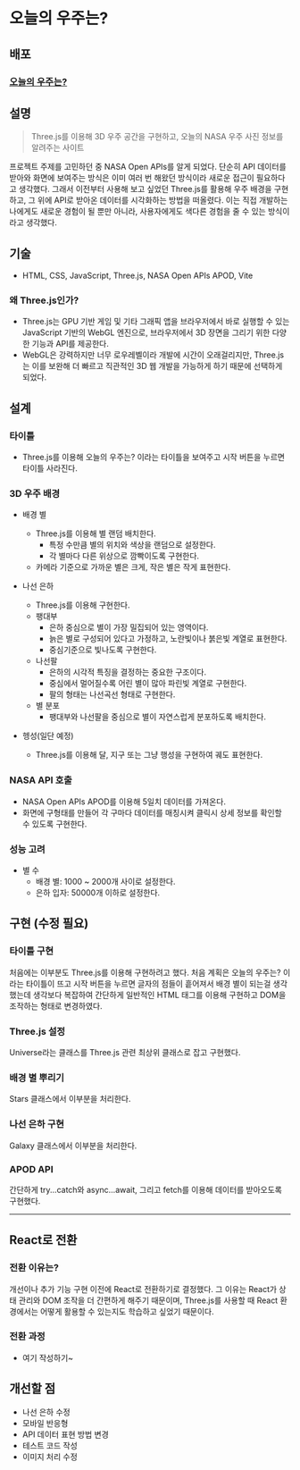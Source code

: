 # 오늘의 우주는?

## 배포

### [오늘의 우주는?](https://today-s-universe.vercel.app/)

## 설명

> Three.js를 이용해 3D 우주 공간을 구현하고, 오늘의 NASA 우주 사진 정보를 알려주는 사이트

프로젝트 주제를 고민하던 중 NASA Open APIs를 알게 되었다. 단순히 API 데이터를 받아와 화면에 보여주는 방식은 이미 여러 번 해왔던 방식이라 새로운 접근이 필요하다고 생각했다. 그래서 이전부터 사용해 보고 싶었던 Three.js를 활용해 우주 배경을 구현하고, 그 위에 API로 받아온 데이터를 시각화하는 방법을 떠올렸다. 이는 직접 개발하는 나에게도 새로운 경험이 될 뿐만 아니라, 사용자에게도 색다른 경험을 줄 수 있는 방식이라고 생각했다.

## 기술

- HTML, CSS, JavaScript, Three.js, NASA Open APIs APOD, Vite

### 왜 Three.js인가?

- Three.js는 GPU 기반 게임 및 기타 그래픽 앱을 브라우저에서 바로 실행할 수 있는 JavaScript 기반의 WebGL 엔진으로, 브라우저에서 3D 장면을 그리기 위한 다양한 기능과 API를 제공한다.
- WebGL은 강력하지만 너무 로우레벨이라 개발에 시간이 오래걸리지만, Three.js는 이를 보완해 더 빠르고 직관적인 3D 웹 개발을 가능하게 하기 때문에 선택하게 되었다.

## 설계

### 타이틀

- Three.js를 이용해 오늘의 우주는? 이라는 타이틀을 보여주고 시작 버튼을 누르면 타이틀 사라진다.

### 3D 우주 배경

- 배경 별
  - Three.js를 이용해 별 랜덤 배치한다.
    - 특정 수만큼 별의 위치와 색상을 랜덤으로 설정한다.
    - 각 별마다 다른 위상으로 깜빡이도록 구현한다.
  - 카메라 기준으로 가까운 별은 크게, 작은 별은 작게 표현한다.
- 나선 은하

  - Three.js를 이용해 구현한다.
  - 팽대부
    - 은하 중심으로 별이 가장 밀집되어 있는 영역이다.
    - 늙은 별로 구성되어 있다고 가정하고, 노란빛이나 붉은빛 계열로 표현한다.
    - 중심기준으로 빛나도록 구현한다.
  - 나선팔
    - 은하의 시각적 특징을 결정하는 중요한 구조이다.
    - 중심에서 멀어질수록 어린 별이 많아 파린빛 계열로 구현한다.
    - 팔의 형태는 나선곡선 형태로 구현한다.
  - 별 분포
    - 팽대부와 나선팔을 중심으로 별이 자연스럽게 분포하도록 배치한다.

- 헹성(일단 예정)
  - Three.js를 이용해 달, 지구 또는 그냥 행성을 구현하여 궤도 표현한다.

### NASA API 호출

- NASA Open APIs APOD를 이용해 5일치 데이터를 가져온다.
- 화면에 구형태를 만들어 각 구마다 데이터를 매칭시켜 클릭시 상세 정보를 확인할 수 있도록 구현한다.

### 성능 고려

- 별 수
  - 배경 별: 1000 ~ 2000개 사이로 설정한다.
  - 은하 입자: 50000개 이하로 설정한다.

## 구현 (수정 필요)

### 타이틀 구현

처음에는 이부분도 Three.js를 이용해 구현하려고 했다. 처음 계획은 오늘의 우주는? 이라는 타이틀이 뜨고 시작 버튼을 누르면 글자의 점들이 흩어져서 배경 별이 되는걸 생각했는데 생각보다 복잡하여 간단하게 일반적인 HTML 태그를 이용해 구현하고 DOM을 조작하는 형태로 변경하였다.

### Three.js 설정

Universe라는 클래스를 Three.js 관련 최상위 클래스로 잡고 구현했다.

### 배경 별 뿌리기

Stars 클래스에서 이부분을 처리한다.

### 나선 은하 구현

Galaxy 클래스에서 이부분을 처리한다.

### APOD API

간단하게 try...catch와 async...await, 그리고 fetch를 이용해 데이터를 받아오도록 구현했다.

---

## React로 전환

### 전환 이유는?

개선이나 추가 기능 구현 이전에 React로 전환하기로 결정했다. 그 이유는 React가 상태 관리와 DOM 조작을 더 간편하게 해주기 때문이며, Three.js를 사용할 때 React 환경에서는 어떻게 활용할 수 있는지도 학습하고 싶었기 때문이다.

### 전환 과정

- 여기 작성하기~

## 개선할 점

- 나선 은하 수정
- 모바일 반응형
- API 데이터 표현 방법 변경
- 테스트 코드 작성
- 이미지 처리 수정
